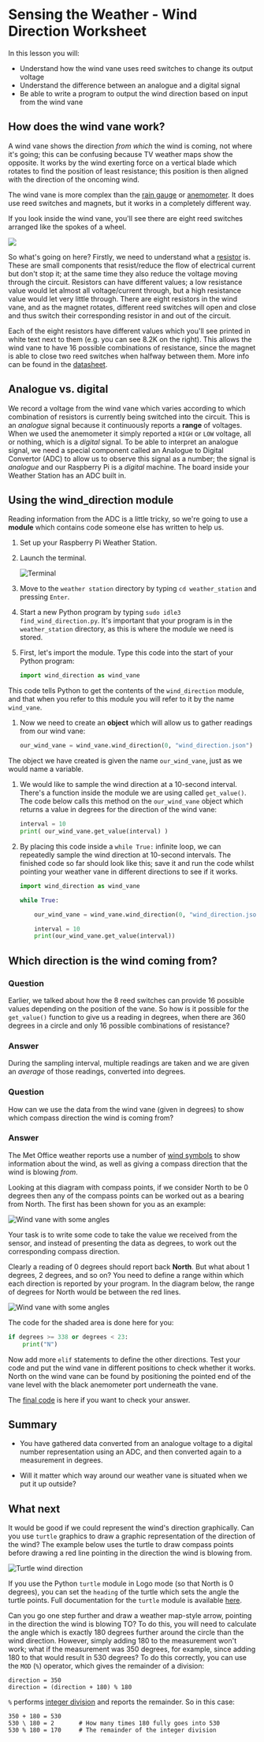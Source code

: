# Sensing the Weather - Wind Direction Worksheet

In this lesson you will:

- Understand how the wind vane uses reed switches to change its output voltage
- Understand the difference between an analogue and a digital signal
- Be able to write a program to output the wind direction based on input from the wind vane

## How does the wind vane work?

A wind vane shows the direction *from which* the wind is coming, not where it's going; this can be confusing because TV weather maps show the opposite. It works by the wind exerting force on a vertical blade which rotates to find the position of least resistance; this position is then aligned with the direction of the oncoming wind.

The wind vane is more complex than the [rain gauge](../guides/rain_gauge.md) or [anemometer](../guides/wind_speed.md). It does use reed switches and magnets, but it works in a completely different way. 

If you look inside the wind vane, you'll see there are eight reed switches arranged like the spokes of a wheel.

![](images/wind_vane_reed.png)

So what's going on here? Firstly, we need to understand what a [resistor](http://en.wikipedia.org/wiki/Resistor) is. These are small components that resist/reduce the flow of electrical current but don't stop it; at the same time they also reduce the voltage moving through the circuit. Resistors can have different values; a low resistance value would let almost all voltage/current through, but a high resistance value would let very little through. There are eight resistors in the wind vane, and as the magnet rotates, different reed switches will open and close and thus switch their corresponding resistor in and out of the circuit.

Each of the eight resistors have different values which you'll see printed in white text next to them (e.g. you can see 8.2K on the right). This allows the wind vane to have 16 possible combinations of resistance, since the magnet is able to close two reed switches when halfway between them. More info can be found in the [datasheet](https://www.argentdata.com/files/80422_datasheet.pdf).

## Analogue vs. digital

We record a voltage from the wind vane which varies according to which combination of resistors is currently being switched into the circuit. This is an *analogue* signal because it continuously reports a **range** of voltages. When we used the anemometer it simply reported a `HIGH` or `LOW` voltage, all or nothing, which is a *digital* signal. To be able to interpret an analogue signal, we need a special component called an Analogue to Digital Convertor (ADC) to allow us to observe this signal as a number; the signal is *analogue* and our Raspberry Pi is a *digital* machine. The board inside your Weather Station has an ADC built in.

## Using the wind_direction module

Reading information from the ADC is a little tricky, so we're going to use a **module** which contains code someone else has written to help us.

1. Set up your Raspberry Pi Weather Station.

1. Launch the terminal.

    ![Terminal](images/terminal.png)

1. Move to the `weather station` directory by typing `cd weather_station` and pressing `Enter`.

1. Start a new Python program by typing `sudo idle3 find_wind_direction.py`. It's important that your program is in the `weather_station` directory, as this is where the module we need is stored.

1. First, let's import the module. Type this code into the start of your Python program:

	```python
	import wind_direction as wind_vane
	```

This code tells Python to get the contents of the `wind_direction` module, and that when you refer to this module you will refer to it by the name `wind_vane`.

1. Now we need to create an **object** which will allow us to gather readings from our wind vane:

	```python
	our_wind_vane = wind_vane.wind_direction(0, "wind_direction.json")
	```

The object we have created is given the name `our_wind_vane`, just as we would name a variable.

1. We would like to sample the wind direction at a 10-second interval. There's a function inside the module we are using called `get_value()`. The code below calls this method on the `our_wind_vane` object which returns a value in degrees for the direction of the wind vane:

	```python
	interval = 10
	print( our_wind_vane.get_value(interval) )
	```

1. By placing this code inside a `while True:` infinite loop, we can repeatedly sample the wind direction at 10-second intervals. The finished code so far should look like this; save it and run the code whilst pointing your weather vane in different directions to see if it works.

	```python
	import wind_direction as wind_vane

	while True:

	    our_wind_vane = wind_vane.wind_direction(0, "wind_direction.json")

	    interval = 10
	    print(our_wind_vane.get_value(interval))

	```


## Which direction is the wind coming from?

### Question

Earlier, we talked about how the 8 reed switches can provide 16 possible values depending on the position of the vane. So how is it possible for the `get_value()` function to give us a reading in degrees, when there are 360 degrees in a circle and only 16 possible combinations of resistance?

### Answer

During the sampling interval, multiple readings are taken and we are given an *average* of those readings, converted into degrees.


### Question

How can we use the data from the wind vane (given in degrees) to show which compass direction the wind is coming from?

### Answer

The Met Office weather reports use a number of [wind symbols](http://www.metoffice.gov.uk/guide/weather/symbols#windsymbols) to show information about the wind, as well as giving a compass direction that the wind is blowing *from*.

Looking at this diagram with compass points, if we consider North to be 0 degrees then any of the compass points can be worked out as a bearing from North. The first has been shown for you as an example:

![Wind vane with some angles](images/wind_vane_degrees.png)

Your task is to write some code to take the value we received from the sensor, and instead of presenting the data as degrees, to work out the corresponding compass direction.

Clearly a reading of 0 degrees should report back **North**. But what about 1 degrees, 2 degrees, and so on? You need to define a range within which each direction is reported by your program. In the diagram below, the range of degrees for North would be between the red lines.

![Wind vane with some angles](images/wind_vane_shaded.png)

The code for the shaded area is done here for you:

```python
if degrees >= 338 or degrees < 23:
	print("N")
```

Now add more `elif` statements to define the other directions. Test your code and put the wind vane in different positions to check whether it works. North on the wind vane can be found by positioning the pointed end of the vane level with the black anemometer port underneath the vane.

The [final code](code/find_wind_direction.py) is here if you want to check your answer.

## Summary

- You have gathered data converted from an analogue voltage to a digital number representation using an ADC, and then converted again to a measurement in degrees.

- Will it matter which way around our weather vane is situated when we put it up outside?

## What next

It would be good if we could represent the wind's direction graphically. Can you use `turtle` graphics to draw a graphic representation of the direction of the wind? The example below uses the turtle to draw compass points before drawing a red line pointing in the direction the wind is blowing from.

![Turtle wind direction](images/turtle.png)

If you use the Python `turtle` module in Logo mode (so that North is 0 degrees), you can set the `heading` of the turtle which sets the angle the turtle points. Full documentation for the `turtle` module is available [here](https://docs.python.org/2/library/turtle.html).

Can you go one step further and draw a weather map-style arrow, pointing in the direction the wind is blowing TO? To do this, you will need to calculate the angle which is exactly 180 degrees further around the circle than the wind direction. However, simply adding 180 to the measurement won't work; what if the measurement was 350 degrees, for example, since adding 180 to that would result in 530 degrees? To do this correctly, you can use the `MOD` (`%`) operator, which gives the remainder of a division:

```
direction = 350
direction = (direction + 180) % 180
```

`%` performs [integer division](http://mathworld.wolfram.com/IntegerDivision.html) and reports the remainder. So in this case:

```
350 + 180 = 530
530 \ 180 = 2 		# How many times 180 fully goes into 530
530 % 180 = 170		# The remainder of the integer division
```
